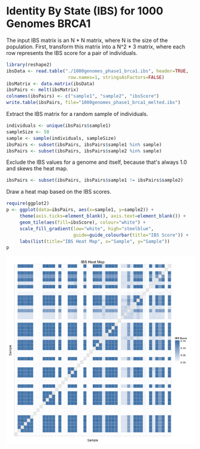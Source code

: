 # Identity By State (IBS) for 1000 Genomes BRCA1



The input IBS matrix is an N * N matrix, where N is the size of the
population. First, transform this matrix into a N^2 * 3 matrix, where
each row represents the IBS score for a pair of individuals.


```r
library(reshape2)
ibsData <- read.table("./1000genomes_phase1_brca1.ibs", header=TRUE,
                       row.names=1, stringsAsFactors=FALSE)
ibsMatrix <- data.matrix(ibsData)
ibsPairs <- melt(ibsMatrix)
colnames(ibsPairs) <- c("sample1", "sample2", "ibsScore")
write.table(ibsPairs, file="1000genomes_phase1_brca1_melted.ibs")
```

Extract the IBS matrix for a random sample of individuals.


```r
individuals <- unique(ibsPairs$sample1)
sampleSize <- 50
sample <- sample(individuals, sampleSize)
ibsPairs <- subset(ibsPairs, ibsPairs$sample1 %in% sample)
ibsPairs <- subset(ibsPairs, ibsPairs$sample2 %in% sample)
```

Exclude the IBS values for a genome and itself, because that's always 1.0 and
skews the heat map.


```r
ibsPairs <- subset(ibsPairs, ibsPairs$sample1 != ibsPairs$sample2)
```
Draw a heat map based on the IBS scores.


```r
require(ggplot2)
p <- ggplot(data=ibsPairs, aes(x=sample1, y=sample2)) +
     theme(axis.ticks=element_blank(), axis.text=element_blank()) +
     geom_tile(aes(fill=ibsScore), colour="white") +
     scale_fill_gradient(low="white", high="steelblue",
                         guide=guide_colourbar(title="IBS Score")) +
     labs(list(title="IBS Heat Map", x="Sample", y="Sample"))
p
```

<img src="figure/ibs-heat-map-1.png" title="plot of chunk ibs-heat-map" alt="plot of chunk ibs-heat-map" style="display: block; margin: auto;" />

